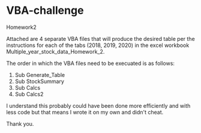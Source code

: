 # VBA-challenge
Homework2

Attached are 4 separate VBA files that will produce the desired table per the instructions for each of the tabs (2018, 2019, 2020) in the excel workbook Multiple_year_stock_data_Homework_2.

The order in which the VBA files need to be execuated is as follows:
1. Sub Generate_Table
2. Sub StockSummary
3. Sub Calcs
4. Sub Calcs2

I understand this probably could have been done more efficiently and with less code but that means I wrote it on my own and didn't cheat.

Thank you.
